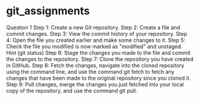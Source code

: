 # git_assignments
Question 1
Step 1: Create a new Git repository.
Step 2: Create a file and commit changes.
Step 3: View the commit history of your repository.
Step 4: Open the file you created earlier and make some changes to it.
Step 5: Check the file you modified is now marked as "modified" and unstaged.
Hint (git status)
Step 6: Stage the changes you made to the file and commit the changes to the repository.
Step 7: Clone the repository you have created in GitHub.
Step 8: Fetch the changes, navigate into the cloned repository using the command line, and use the command git fetch to fetch any changes that have been made to the original repository since you cloned it.
Step 9: Pull changes, merge the changes you just fetched into your local copy of the repository, and use the command git pull. 